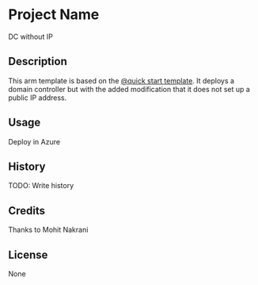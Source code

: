 # Project Name

DC without IP

## Description 

This arm template is based on the [@quick start template](https://github.com/Azure/azure-quickstart-templates/tree/master/active-directory-new-domain). It deploys a domain controller but with the added modification that it does not set up a public IP address. 

## Usage

Deploy in Azure 

## History

TODO: Write history

## Credits

Thanks to Mohit Nakrani

## License

None